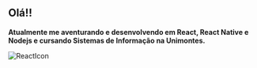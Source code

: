 ##                                                                  Olá!!

  **Atualmente me aventurando e desenvolvendo em React, React Native e Nodejs e cursando Sistemas de Informação na Unimontes.**
  
  ![ReactIcon](https://icons-for-free.com/iconfiles/png/512/design+development+facebook+framework+mobile+react+icon-1320165723839064798.png)
